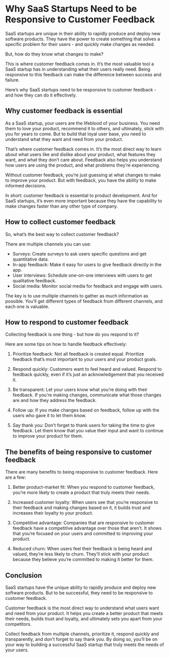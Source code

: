 # Why SaaS Startups Need to be Responsive to Customer Feedback

SaaS startups are unique in their ability to rapidly produce and deploy new software products. They have the power to create something that solves a specific problem for their users - and quickly make changes as needed.

But, how do they know what changes to make?

This is where customer feedback comes in. It’s the most valuable tool a SaaS startup has in understanding what their users really need. Being responsive to this feedback can make the difference between success and failure.

Here’s why SaaS startups need to be responsive to customer feedback - and how they can do it effectively.

## Why customer feedback is essential

As a SaaS startup, your users are the lifeblood of your business. You need them to love your product, recommend it to others, and ultimately, stick with you for years to come. But to build that loyal user base, you need to understand what they want and need from your product.

That’s where customer feedback comes in. It’s the most direct way to learn about what users like and dislike about your product, what features they want, and what they don’t care about. Feedback also helps you understand how users are using the product, and what problems they’re experiencing.

Without customer feedback, you’re just guessing at what changes to make to improve your product. But with feedback, you have the ability to make informed decisions.

In short: customer feedback is essential to product development. And for SaaS startups, it’s even more important because they have the capability to make changes faster than any other type of company.

## How to collect customer feedback

So, what’s the best way to collect customer feedback?

There are multiple channels you can use:

- Surveys: Create surveys to ask users specific questions and get quantitative data.
- In-app feedback: Make it easy for users to give feedback directly in the app.
- User interviews: Schedule one-on-one interviews with users to get qualitative feedback.
- Social media: Monitor social media for feedback and engage with users.

The key is to use multiple channels to gather as much information as possible. You’ll get different types of feedback from different channels, and each one is valuable.

## How to respond to customer feedback

Collecting feedback is one thing - but how do you respond to it?

Here are some tips on how to handle feedback effectively:

1. Prioritize feedback: Not all feedback is created equal. Prioritize feedback that’s most important to your users and your product goals.

2. Respond quickly: Customers want to feel heard and valued. Respond to feedback quickly, even if it’s just an acknowledgement that you received it.

3. Be transparent: Let your users know what you’re doing with their feedback. If you’re making changes, communicate what those changes are and how they address the feedback.

4. Follow up: If you make changes based on feedback, follow up with the users who gave it to let them know.

5. Say thank you: Don’t forget to thank users for taking the time to give feedback. Let them know that you value their input and want to continue to improve your product for them.

## The benefits of being responsive to customer feedback

There are many benefits to being responsive to customer feedback. Here are a few:

1. Better product-market fit: When you respond to customer feedback, you’re more likely to create a product that truly meets their needs.

2. Increased customer loyalty: When users see that you’re responsive to their feedback and making changes based on it, it builds trust and increases their loyalty to your product.

3. Competitive advantage: Companies that are responsive to customer feedback have a competitive advantage over those that aren’t. It shows that you’re focused on your users and committed to improving your product.

4. Reduced churn: When users feel their feedback is being heard and valued, they’re less likely to churn. They’ll stick with your product because they believe you’re committed to making it better for them.

## Conclusion

SaaS startups have the unique ability to rapidly produce and deploy new software products. But to be successful, they need to be responsive to customer feedback.

Customer feedback is the most direct way to understand what users want and need from your product. It helps you create a better product that meets their needs, builds trust and loyalty, and ultimately sets you apart from your competitors.

Collect feedback from multiple channels, prioritize it, respond quickly and transparently, and don’t forget to say thank you. By doing so, you’ll be on your way to building a successful SaaS startup that truly meets the needs of your users.
